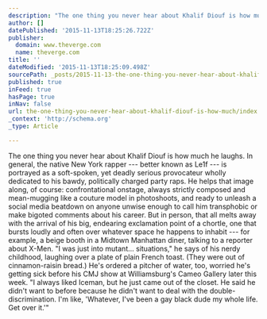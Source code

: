 ```yaml
---
description: "The one thing you never hear about Khalif Diouf is how much he laughs.  In general, the native New York rapper —\_better known as Le1f — is portrayed as a soft-s"
author: []
datePublished: '2015-11-13T18:25:26.722Z'
publisher:
  domain: www.theverge.com
  name: theverge.com
title: ''
dateModified: '2015-11-13T18:25:09.498Z'
sourcePath: _posts/2015-11-13-the-one-thing-you-never-hear-about-khalif-diouf-is-how-much.md
published: true
inFeed: true
hasPage: true
inNav: false
url: the-one-thing-you-never-hear-about-khalif-diouf-is-how-much/index.html
_context: 'http://schema.org'
_type: Article

---
```

The one thing you never hear about Khalif Diouf is how much he laughs. In general, the native New York rapper --- better known as Le1f --- is portrayed as a soft-spoken, yet deadly serious provocateur wholly dedicated to his bawdy, politically charged party raps. He helps that image along, of course: confrontational onstage, always strictly composed and mean-mugging like a couture model in photoshoots, and ready to unleash a social media beatdown on anyone unwise enough to call him transphobic or make bigoted comments about his career. But in person, that all melts away with the arrival of his big, endearing exclamation point of a chortle, one that bursts loudly and often over whatever space he happens to inhabit --- for example, a beige booth in a Midtown Manhattan diner, talking to a reporter about X-Men. "I was just into mutant... situations," he says of his nerdy childhood, laughing over a plate of plain French toast. (They were out of cinnamon-raisin bread.) He's ordered a pitcher of water, too, worried he's getting sick before his CMJ show at Williamsburg's Cameo Gallery later this week. "I always liked Iceman, but he just came out of the closet. He said he didn't want to before because he didn't want to deal with the double-discrimination. I'm like, 'Whatever, I've been a gay black dude my whole life. Get over it.'"
